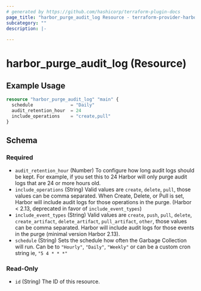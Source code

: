 ```yaml
---
# generated by https://github.com/hashicorp/terraform-plugin-docs
page_title: "harbor_purge_audit_log Resource - terraform-provider-harbor"
subcategory: ""
description: |-
  
---
```


# harbor_purge_audit_log (Resource)

<!-- schema generated by tfplugindocs -->

## Example Usage

```terraform
resource "harbor_purge_audit_log" "main" {
  schedule              = "Daily"
  audit_retention_hour  = 24
  include_operations    = "create,pull"
}
```

## Schema

### Required

- `audit_retention_hour` (Number) To configure how long audit logs should be kept. For example, if you set this to 24 Harbor will only purge audit logs that are 24 or more hours old.
- `include_operations` (String) Valid values are `create`, `delete`, `pull`, those values can be comma separated. When Create, Delete, or Pull is set, Harbor will include audit logs for those operations in the purge. (Harbor < 2.13, deprecated in favor of `include_event_types`)
- `include_event_types` (String) Valid values are `create`, `push`, `pull`, `delete`, `create_artifact`, `delete_artifact`, `pull_artifact`, `other`, those values can be comma separated. Harbor will include audit logs for those events in the purge (minimal version Harbor 2.13).
- `schedule` (String) Sets the schedule how often the Garbage Collection will run.  Can be to `"Hourly"`, `"Daily"`, `"Weekly"` or can be a custom cron string ie, `"5 4 * * *"` 

### Read-Only

- `id` (String) The ID of this resource.

